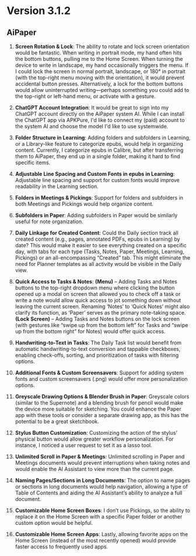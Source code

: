 # Version 3.1.2

## AiPaper
1) **Screen Rotation & Lock**: The ability to rotate and lock screen orientation would be fantastic. When writing in portrait mode, my hand often hits the bottom buttons, pulling me to the Home Screen. When turning the device to write in landscape, my hand occasionally triggers the menu. If I could lock the screen in normal portrait, landscape, or 180° in portrait (with the top-right menu moving with the orientation), it would prevent accidental button presses. Alternatively, a lock for the bottom buttons would allow uninterrupted writing—perhaps something you could add to the top-right or left-hand menu, or activate with a gesture.

2) **ChatGPT Account Integration**: It would be great to sign into my ChatGPT account directly on the AiPaper system AI. While I can install the ChatGPT app via APKPure, I'd like to connect my (paid) account to the system AI and choose the model I'd like to use systemwide.

3) **Folder Structure in Learning**: Adding folders and subfolders in Learning, or a Library-like feature to categorize epubs, would help in organizing content. Currently, I categorize epubs in Calibre, but after transferring them to AiPaper, they end up in a single folder, making it hard to find specific items.

4) **Adjustable Line Spacing and Custom Fonts in epubs in Learning**: Adjustable line spacing and support for custom fonts would improve readability in the Learning section.

5) **Folders in Meetings & Pickings**: Support for folders and subfolders in both Meetings and Pickings would help organize content.

6) **Subfolders in Paper**: Adding subfolders in Paper would be similarly useful for note organization.

7) **Daily Linkage for Created Content**: Could the Daily section track all created content (e.g., pages, annotated PDFs, epubs in Learning) by date? This would make it easier to see everything created on a specific day, with tabs for each type (Tasks, Notes, Paper, Meetings, Learning, Pickings) or an all-encompassing “Created” tab. This might eliminate the need for Planner templates as all activity would be visible in the Daily view.

8) **Quick Access to Tasks & Notes**: **(Menu)** – Adding Tasks and Notes buttons to the top-right dropdown menu where clicking the button opened up a modal on screen that allowed you to check off a task or write a note would allow quick access to jot something down without leaving the current screen. Renaming ‘Notes’ to ‘Quick Notes’ might also clarify its function, as ‘Paper’ serves as the primary note-taking space. **(Lock Screen)** – Adding Tasks and Notes buttons on the lock screen (with gestures like “swipe up from the bottom left” for Tasks and “swipe up from the bottom right” for Notes) would offer quick access.

9) **Handwriting-to-Text in Tasks**: The Daily Task list would benefit from automatic handwriting-to-text conversion and tappable checkboxes, enabling check-offs, sorting, and prioritization of tasks with filtering options.

10) **Additional Fonts & Custom Screensavers**: Support for adding system fonts and custom screensavers (.png) would offer more personalization options.

11) **Greyscale Drawing Options & Blender Brush in Paper**: Greyscale colors (similar to the Supernote) and a blending brush for pencil would make the device more suitable for sketching. You could enhance the Paper app with these tools or consider a separate drawing app, as this has the potential to be a great sketchbook.

12) **Stylus Button Customization**: Customizing the action of the stylus’ physical button would allow greater workflow personalization. For instance, I noticed a user request to set it as a lasso tool.

13) **Unlimited Scroll in Paper & Meetings**: Unlimited scrolling in Paper and Meetings documents would prevent interruptions when taking notes and would enable the AI Assistant to view more than the current page.

14) **Naming Pages/Sections in Long Documents**: The option to name pages or sections in long documents would help navigation, allowing a type of Table of Contents and aiding the AI Assistant’s ability to analyze a full document.

15) **Customizable Home Screen Boxes**: I don’t use Pickings, so the ability to replace it on the Home Screen with a specific Paper folder or another custom option would be helpful.

16) **Customizable Home Screen Apps**: Lastly, allowing favorite apps on the Home Screen (instead of the most recently opened) would provide faster access to frequently used apps.
